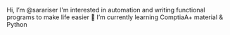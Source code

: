Hi, I’m @sarariser
I'm interested in automation and writing functional programs to make life easier
🌱 I’m currently learning ComptiaA+ material & Python

<!---
sarariser/sarariser is a ✨ special ✨ repository because its `README.md` (this file) appears on your GitHub profile.
You can click the Preview link to take a look at your changes.
--->
